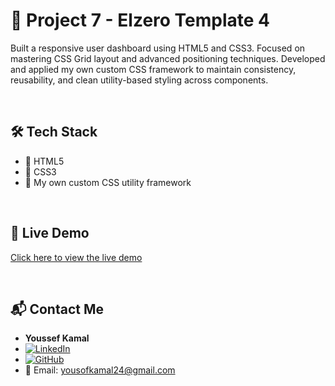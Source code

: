 # 🚀 Project 7 - Elzero Template 4

Built a responsive user dashboard using HTML5 and CSS3. Focused on mastering CSS Grid layout and advanced positioning techniques. Developed and applied my own custom CSS framework to maintain consistency, reusability, and clean utility-based styling across components.

<br/>

## 🛠️ Tech Stack

- 🔷 HTML5
- 🎨 CSS3
- 🎨 My own custom CSS utility framework

<br/>

## 🚀 Live Demo
[Click here to view the live demo](https://yousof27.github.io/Project7/)

<br/>

## 📬 Contact Me

- **Youssef Kamal**
- [![LinkedIn](https://img.shields.io/badge/LinkedIn-blue?style=flat&logo=linkedin&logoColor=white)](https://www.linkedin.com/in/yousof-kamal-helmy)
- [![GitHub](https://img.shields.io/badge/GitHub-000?style=flat&logo=github&logoColor=white)](https://github.com/Yousof27)
- 📧 Email: yousofkamal24@gmail.com
